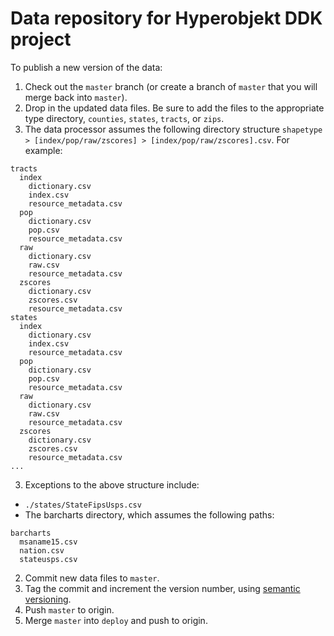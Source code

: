 # Data repository for Hyperobjekt DDK project

To publish a new version of the data:

1. Check out the `master` branch (or create a branch of `master` that you will merge back into `master`).
1. Drop in the updated data files. Be sure to add the files to the appropriate type directory, `counties`, `states`, `tracts`, or `zips`.
2. The data processor assumes the following directory structure `shapetype > [index/pop/raw/zscores] > [index/pop/raw/zscores].csv`. For example:
```
tracts
  index
    dictionary.csv
    index.csv
    resource_metadata.csv
  pop
    dictionary.csv
    pop.csv
    resource_metadata.csv
  raw
    dictionary.csv
    raw.csv
    resource_metadata.csv
  zscores
    dictionary.csv
    zscores.csv
    resource_metadata.csv
states
  index
    dictionary.csv
    index.csv
    resource_metadata.csv
  pop
    dictionary.csv
    pop.csv
    resource_metadata.csv
  raw
    dictionary.csv
    raw.csv
    resource_metadata.csv
  zscores
    dictionary.csv
    zscores.csv
    resource_metadata.csv
...
```
3. Exceptions to the above structure include:
  - `./states/StateFipsUsps.csv`
  - The barcharts directory, which assumes the following paths:
  ```
  barcharts
    msaname15.csv
    nation.csv
    stateusps.csv
  ```
2. Commit new data files to `master`.
2. Tag the commit and increment the version number, using [semantic versioning](https://semver.org/).
3. Push `master` to origin.
4. Merge `master` into `deploy` and push to origin.
